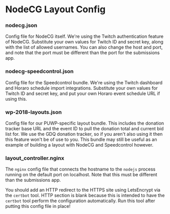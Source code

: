 # NodeCG Layout Config

### nodecg.json
Config file for NodeCG itself.  We're using the Twitch authentication feature of NodeCG.  Substitute your own values for Twitch ID and secret key, along with the list of allowed usernames.  You can also change the host and port, and note that the port must be different than the port for the submissions app.

### nodecg-speedcontrol.json
Config file for the Speedcontrol bundle.  We're using the Twitch dashboard and Horaro schedule import integrations.  Substitute your own values for Twitch ID and secret key, and put your own Horaro event schedule URL if using this.

### wp-2018-layouts.json
Config file for our PUWP-specific layout bundle.  This includes the donation tracker base URL and the event ID to pull the donation total and current bid list for.  We use the GDQ donation tracker, so if you aren't also using it then this feature won't be of use to you.  This bundle may still be useful as an example of building a layout with NodeCG and Speedcontrol however.

### layout_controller.nginx
The `nginx` config file that connects the hostname to the `nodejs` process running on the default port on localhost.  Note that this must be different than the submissions app.

You should add an HTTP redirect to the HTTPS site using LetsEncrypt via the `certbot` tool.  HTTP section is blank because this is intended to have the `certbot` tool perform the configuration automatically.  Run this tool after putting this config file in place!
